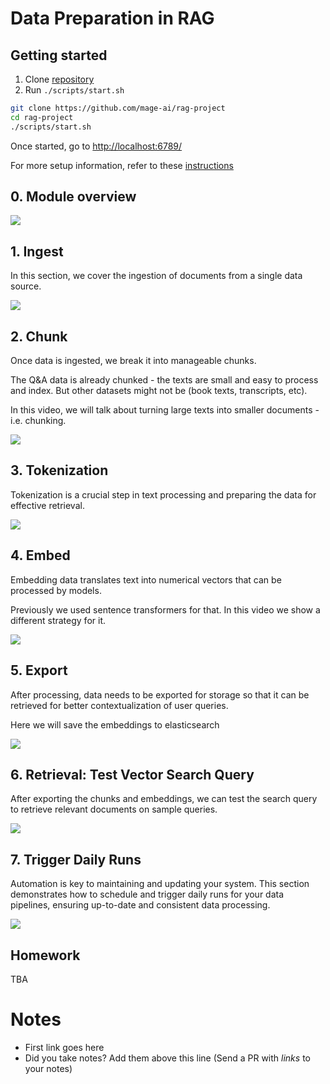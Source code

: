 # Data Preparation in RAG

## Getting started

1. Clone [repository](https://github.com/mage-ai/rag-project)
1. Run `./scripts/start.sh`

```bash
git clone https://github.com/mage-ai/rag-project
cd rag-project
./scripts/start.sh
```

Once started, go to [http://localhost:6789/](http://localhost:6789/)

For more setup information, refer to these [instructions](https://docs.mage.ai/getting-started/setup#docker-compose-template)


## 0. Module overview

<a href="https://www.youtube.com/watch?v=gP2ZOsG9Umg&list=PL3MmuxUbc_hIB4fSqLy_0AfTjVLpgjV3R">
  <img src="https://markdown-videos-api.jorgenkh.no/youtube/gP2ZOsG9Umg">
</a>

## 1. Ingest

In this section, we cover the ingestion of documents from a single data source.

<a href="https://www.youtube.com/watch?v=9BJppvgLINc&list=PL3MmuxUbc_hIB4fSqLy_0AfTjVLpgjV3R">
  <img src="https://markdown-videos-api.jorgenkh.no/youtube/9BJppvgLINc">
</a>


## 2. Chunk

Once data is ingested, we break it into manageable chunks.

The Q&A data is already chunked - the texts are small
and easy to process and index. But other datasets might
not be (book texts, transcripts, etc). 

In this video, we will talk about turning large texts
into smaller documents - i.e. chunking.

<a href="https://www.youtube.com/watch?v=H2oq5GSCKhM&list=PL3MmuxUbc_hIB4fSqLy_0AfTjVLpgjV3R">
  <img src="https://markdown-videos-api.jorgenkh.no/youtube/H2oq5GSCKhM">
</a>


## 3. Tokenization

Tokenization is a crucial step in text processing and preparing the data for effective retrieval.

<a href="https://www.youtube.com/watch?v=hrMrqRgZryg&list=PL3MmuxUbc_hIB4fSqLy_0AfTjVLpgjV3R">
  <img src="https://markdown-videos-api.jorgenkh.no/youtube/hrMrqRgZryg">
</a>


## 4. Embed

Embedding data translates text into numerical vectors that can be processed by models.

Previously we used sentence transformers for that. In this video we show a different strategy for it.


<a href="https://www.youtube.com/watch?v=8wrArv0DEKc&list=PL3MmuxUbc_hIB4fSqLy_0AfTjVLpgjV3R">
  <img src="https://markdown-videos-api.jorgenkh.no/youtube/8wrArv0DEKc">
</a>



## 5. Export

After processing, data needs to be exported for storage so that it can be retrieved for better contextualization of user queries.

Here we will save the embeddings to elasticsearch

<a href="https://www.youtube.com/watch?v=cHrphSoRBX4&list=PL3MmuxUbc_hIB4fSqLy_0AfTjVLpgjV3R">
  <img src="https://markdown-videos-api.jorgenkh.no/youtube/cHrphSoRBX4">
</a>



## 6. Retrieval: Test Vector Search Query

After exporting the chunks and embeddings, we can test the search query to retrieve relevant documents on sample queries.

<a href="https://www.youtube.com/watch?v=z5NqDcaBglY&list=PL3MmuxUbc_hIB4fSqLy_0AfTjVLpgjV3R">
  <img src="https://markdown-videos-api.jorgenkh.no/youtube/z5NqDcaBglY">
</a>



## 7. Trigger Daily Runs

Automation is key to maintaining and updating your system.
This section demonstrates how to schedule and trigger daily runs for your data pipelines, ensuring up-to-date and consistent data processing.

<a href="https://www.youtube.com/watch?v=nuk7_soKMUA&list=PL3MmuxUbc_hIB4fSqLy_0AfTjVLpgjV3R">
  <img src="https://markdown-videos-api.jorgenkh.no/youtube/nuk7_soKMUA">
</a>

## Homework

TBA

# Notes

* First link goes here
* Did you take notes? Add them above this line (Send a PR with *links* to your notes)
